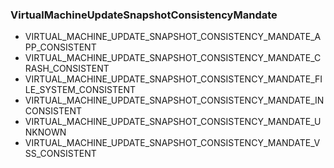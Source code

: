 ### VirtualMachineUpdateSnapshotConsistencyMandate


- VIRTUAL_MACHINE_UPDATE_SNAPSHOT_CONSISTENCY_MANDATE_APP_CONSISTENT
- VIRTUAL_MACHINE_UPDATE_SNAPSHOT_CONSISTENCY_MANDATE_CRASH_CONSISTENT
- VIRTUAL_MACHINE_UPDATE_SNAPSHOT_CONSISTENCY_MANDATE_FILE_SYSTEM_CONSISTENT
- VIRTUAL_MACHINE_UPDATE_SNAPSHOT_CONSISTENCY_MANDATE_INCONSISTENT
- VIRTUAL_MACHINE_UPDATE_SNAPSHOT_CONSISTENCY_MANDATE_UNKNOWN
- VIRTUAL_MACHINE_UPDATE_SNAPSHOT_CONSISTENCY_MANDATE_VSS_CONSISTENT

